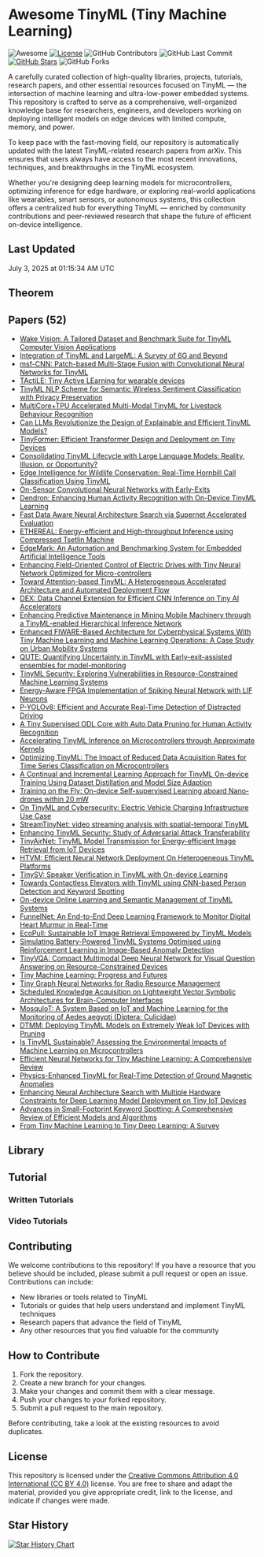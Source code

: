 # Awesome TinyML (Tiny Machine Learning)

![Awesome](https://awesome.re/badge.svg)
[![License](https://img.shields.io/badge/license-MIT-blue.svg)](LICENSE)
![GitHub Contributors](https://img.shields.io/github/contributors/gauravfs-14/awesome-tinyml.svg)
![GitHub Last Commit](https://img.shields.io/github/last-commit/gauravfs-14/awesome-tinyml.svg)
[![GitHub Stars](https://img.shields.io/github/stars/gauravfs-14/awesome-tinyml.svg?style=social)](https://github.com/gauravfs-14/awesome-tinyml)
![GitHub Forks](https://img.shields.io/github/forks/gauravfs-14/awesome-tinyml.svg)

A carefully curated collection of high-quality libraries, projects, tutorials, research papers, and other essential resources focused on TinyML — the intersection of machine learning and ultra-low-power embedded systems. This repository is crafted to serve as a comprehensive, well-organized knowledge base for researchers, engineers, and developers working on deploying intelligent models on edge devices with limited compute, memory, and power.

To keep pace with the fast-moving field, our repository is automatically updated with the latest TinyML-related research papers from arXiv. This ensures that users always have access to the most recent innovations, techniques, and breakthroughs in the TinyML ecosystem.

Whether you're designing deep learning models for microcontrollers, optimizing inference for edge hardware, or exploring real-world applications like wearables, smart sensors, or autonomous systems, this collection offers a centralized hub for everything TinyML — enriched by community contributions and peer-reviewed research that shape the future of efficient on-device intelligence.

## Last Updated
July 3, 2025 at 01:15:34 AM UTC


## Theorem

## Papers (52)
- [Wake Vision: A Tailored Dataset and Benchmark Suite for TinyML Computer Vision Applications](https://arxiv.org/abs/2405.00892)
- [Integration of TinyML and LargeML: A Survey of 6G and Beyond](https://arxiv.org/abs/2505.15854)
- [msf-CNN: Patch-based Multi-Stage Fusion with Convolutional Neural Networks for TinyML](https://arxiv.org/abs/2505.11483)
- [TActiLE: Tiny Active LEarning for wearable devices](https://arxiv.org/abs/2505.01160)
- [TinyML NLP Scheme for Semantic Wireless Sentiment Classification with Privacy Preservation](https://arxiv.org/abs/2411.06291)
- [MultiCore+TPU Accelerated Multi-Modal TinyML for Livestock Behaviour Recognition](https://arxiv.org/abs/2504.11467)
- [Can LLMs Revolutionize the Design of Explainable and Efficient TinyML Models?](https://arxiv.org/abs/2504.09685)
- [TinyFormer: Efficient Transformer Design and Deployment on Tiny Devices](https://arxiv.org/abs/2311.01759)
- [Consolidating TinyML Lifecycle with Large Language Models: Reality, Illusion, or Opportunity?](https://arxiv.org/abs/2501.12420)
- [Edge Intelligence for Wildlife Conservation: Real-Time Hornbill Call Classification Using TinyML](https://arxiv.org/abs/2504.12272)
- [On-Sensor Convolutional Neural Networks with Early-Exits](https://arxiv.org/abs/2503.16939)
- [Dendron: Enhancing Human Activity Recognition with On-Device TinyML Learning](https://arxiv.org/abs/2503.01353)
- [Fast Data Aware Neural Architecture Search via Supernet Accelerated Evaluation](https://arxiv.org/abs/2502.12690)
- [ETHEREAL: Energy-efficient and High-throughput Inference using Compressed Tsetlin Machine](https://arxiv.org/abs/2502.05640)
- [EdgeMark: An Automation and Benchmarking System for Embedded Artificial Intelligence Tools](https://arxiv.org/abs/2502.01700)
- [Enhancing Field-Oriented Control of Electric Drives with Tiny Neural Network Optimized for Micro-controllers](https://arxiv.org/abs/2502.00532)
- [Toward Attention-based TinyML: A Heterogeneous Accelerated Architecture and Automated Deployment Flow](https://arxiv.org/abs/2408.02473)
- [DEX: Data Channel Extension for Efficient CNN Inference on Tiny AI Accelerators](https://arxiv.org/abs/2412.06566)
- [Enhancing Predictive Maintenance in Mining Mobile Machinery through a TinyML-enabled Hierarchical Inference Network](https://arxiv.org/abs/2411.07168)
- [Enhanced FIWARE-Based Architecture for Cyberphysical Systems With Tiny Machine Learning and Machine Learning Operations: A Case Study on Urban Mobility Systems](https://arxiv.org/abs/2411.13583)
- [QUTE: Quantifying Uncertainty in TinyML with Early-exit-assisted ensembles for model-monitoring](https://arxiv.org/abs/2404.12599)
- [TinyML Security: Exploring Vulnerabilities in Resource-Constrained Machine Learning Systems](https://arxiv.org/abs/2411.07114)
- [Energy-Aware FPGA Implementation of Spiking Neural Network with LIF Neurons](https://arxiv.org/abs/2411.01628)
- [P-YOLOv8: Efficient and Accurate Real-Time Detection of Distracted Driving](https://arxiv.org/abs/2410.15602)
- [A Tiny Supervised ODL Core with Auto Data Pruning for Human Activity Recognition](https://arxiv.org/abs/2408.01283)
- [Accelerating TinyML Inference on Microcontrollers through Approximate Kernels](https://arxiv.org/abs/2409.16815)
- [Optimizing TinyML: The Impact of Reduced Data Acquisition Rates for Time Series Classification on Microcontrollers](https://arxiv.org/abs/2409.10942)
- [A Continual and Incremental Learning Approach for TinyML On-device Training Using Dataset Distillation and Model Size Adaption](https://arxiv.org/abs/2409.07114)
- [Training on the Fly: On-device Self-supervised Learning aboard Nano-drones within 20 mW](https://arxiv.org/abs/2408.03168)
- [On TinyML and Cybersecurity: Electric Vehicle Charging Infrastructure Use Case](https://arxiv.org/abs/2404.16894)
- [StreamTinyNet: video streaming analysis with spatial-temporal TinyML](https://arxiv.org/abs/2407.17524)
- [Enhancing TinyML Security: Study of Adversarial Attack Transferability](https://arxiv.org/abs/2407.11599)
- [TinyAirNet: TinyML Model Transmission for Energy-efficient Image Retrieval from IoT Devices](https://arxiv.org/abs/2311.04788)
- [HTVM: Efficient Neural Network Deployment On Heterogeneous TinyML Platforms](https://arxiv.org/abs/2406.07453)
- [TinySV: Speaker Verification in TinyML with On-device Learning](https://arxiv.org/abs/2406.01655)
- [Towards Contactless Elevators with TinyML using CNN-based Person Detection and Keyword Spotting](https://arxiv.org/abs/2405.13051)
- [On-device Online Learning and Semantic Management of TinyML Systems](https://arxiv.org/abs/2405.07601)
- [FunnelNet: An End-to-End Deep Learning Framework to Monitor Digital Heart Murmur in Real-Time](https://arxiv.org/abs/2405.09570)
- [EcoPull: Sustainable IoT Image Retrieval Empowered by TinyML Models](https://arxiv.org/abs/2404.14236)
- [Simulating Battery-Powered TinyML Systems Optimised using Reinforcement Learning in Image-Based Anomaly Detection](https://arxiv.org/abs/2403.05106)
- [TinyVQA: Compact Multimodal Deep Neural Network for Visual Question Answering on Resource-Constrained Devices](https://arxiv.org/abs/2404.03574)
- [Tiny Machine Learning: Progress and Futures](https://arxiv.org/abs/2403.19076)
- [Tiny Graph Neural Networks for Radio Resource Management](https://arxiv.org/abs/2403.19143)
- [Scheduled Knowledge Acquisition on Lightweight Vector Symbolic Architectures for Brain-Computer Interfaces](https://arxiv.org/abs/2403.13844)
- [MosquIoT: A System Based on IoT and Machine Learning for the Monitoring of Aedes aegypti (Diptera: Culicidae)](https://arxiv.org/abs/2401.16258)
- [DTMM: Deploying TinyML Models on Extremely Weak IoT Devices with Pruning](https://arxiv.org/abs/2401.09068)
- [Is TinyML Sustainable? Assessing the Environmental Impacts of Machine Learning on Microcontrollers](https://arxiv.org/abs/2301.11899)
- [Efficient Neural Networks for Tiny Machine Learning: A Comprehensive Review](https://arxiv.org/abs/2311.11883)
- [Physics-Enhanced TinyML for Real-Time Detection of Ground Magnetic Anomalies](https://arxiv.org/abs/2311.11452)
- [Enhancing Neural Architecture Search with Multiple Hardware Constraints for Deep Learning Model Deployment on Tiny IoT Devices](https://arxiv.org/abs/2310.07217)
- [Advances in Small-Footprint Keyword Spotting: A Comprehensive Review of Efficient Models and Algorithms](https://arxiv.org/abs/2506.11169)
- [From Tiny Machine Learning to Tiny Deep Learning: A Survey](https://arxiv.org/abs/2506.18927)


## Library

## Tutorial

### Written Tutorials

### Video Tutorials

## Contributing

We welcome contributions to this repository! If you have a resource that you believe should be included, please submit a pull request or open an issue. Contributions can include:

- New libraries or tools related to TinyML
- Tutorials or guides that help users understand and implement TinyML techniques
- Research papers that advance the field of TinyML
- Any other resources that you find valuable for the community

## How to Contribute

1. Fork the repository.
2. Create a new branch for your changes.
3. Make your changes and commit them with a clear message.
4. Push your changes to your forked repository.
5. Submit a pull request to the main repository.

Before contributing, take a look at the existing resources to avoid duplicates.

## License

This repository is licensed under the [Creative Commons Attribution 4.0 International (CC BY 4.0)](LICENSE) license. You are free to share and adapt the material, provided you give appropriate credit, link to the license, and indicate if changes were made.

## Star History

[![Star History Chart](https://api.star-history.com/svg?repos=gauravfs-14/awesome-tinyml)](https://star-history.com/#gauravfs-14/awesome-tinyml&Date)
